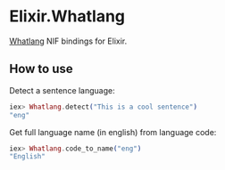 # Elixir.Whatlang

[Whatlang](https://github.com/greyblake/whatlang-rs) NIF bindings for Elixir.

## How to use

Detect a sentence language:

```elixir
iex> Whatlang.detect("This is a cool sentence")
"eng"
```

Get full language name (in english) from language code:

```elixir
iex> Whatlang.code_to_name("eng")
"English"
```
